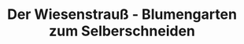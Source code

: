 ---
title: "Der Wiesenstrauß - Blumengarten zum Selberschneiden"
url: /schloss-holte-stukenbrock/der-wiesenstrauss-blumengarten-zum-selberschneiden/
shop: Hofladen
---